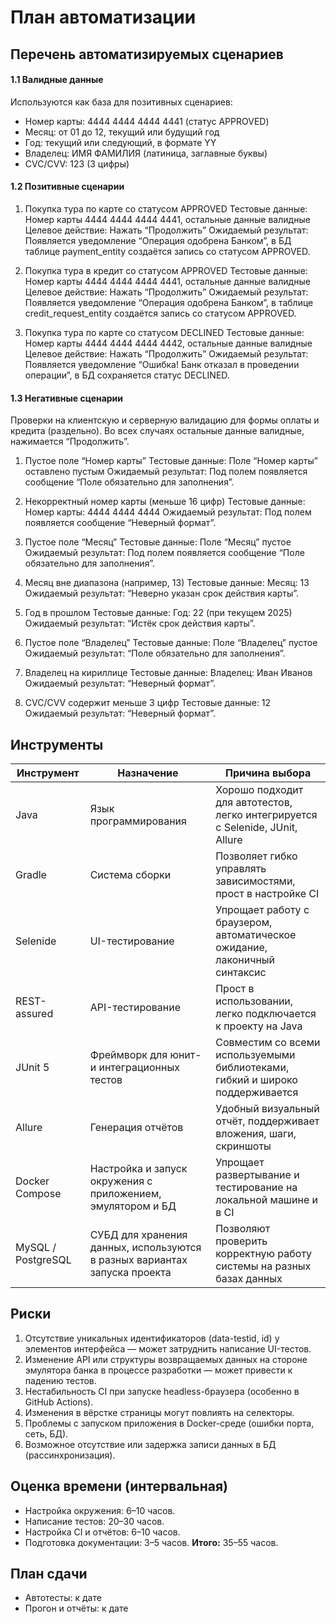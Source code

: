 # План автоматизации

## Перечень автоматизируемых сценариев
#### 1.1 Валидные данные

Используются как база для позитивных сценариев:

* Номер карты: 4444 4444 4444 4441 (статус APPROVED)
* Месяц: от 01 до 12, текущий или будущий год
* Год: текущий или следующий, в формате YY
* Владелец: ИМЯ ФАМИЛИЯ (латиница, заглавные буквы)
* CVC/CVV: 123 (3 цифры)

#### 1.2 Позитивные сценарии

1. Покупка тура по карте со статусом APPROVED
   Тестовые данные: Номер карты 4444 4444 4444 4441, остальные данные валидные
   Целевое действие: Нажать “Продолжить”
   Ожидаемый результат: Появляется уведомление “Операция одобрена Банком”, в БД таблице payment_entity создаётся запись со статусом APPROVED.

2. Покупка тура в кредит со статусом APPROVED
   Тестовые данные: Номер карты 4444 4444 4444 4441, остальные данные валидные
   Целевое действие: Нажать “Продолжить”
   Ожидаемый результат: Появляется уведомление “Операция одобрена Банком”, в таблице credit_request_entity создаётся запись со статусом APPROVED.

3. Покупка тура по карте со статусом DECLINED
   Тестовые данные: Номер карты 4444 4444 4444 4442, остальные данные валидные
   Целевое действие: Нажать “Продолжить”
   Ожидаемый результат: Появляется уведомление “Ошибка! Банк отказал в проведении операции”, в БД сохраняется статус DECLINED.

#### 1.3 Негативные сценарии

Проверки на клиентскую и серверную валидацию для формы оплаты и кредита (раздельно). Во всех случаях остальные данные валидные, нажимается “Продолжить”.

1. Пустое поле “Номер карты”
   Тестовые данные: Поле “Номер карты” оставлено пустым
   Ожидаемый результат: Под полем появляется сообщение “Поле обязательно для заполнения”.

2. Некорректный номер карты (меньше 16 цифр)
   Тестовые данные: Номер карты: 4444 4444 4444
   Ожидаемый результат: Под полем появляется сообщение “Неверный формат”.

3. Пустое поле “Месяц”
   Тестовые данные: Поле “Месяц” пустое
   Ожидаемый результат: Под полем появляется сообщение “Поле обязательно для заполнения”.

4. Месяц вне диапазона (например, 13)
   Тестовые данные: Месяц: 13
   Ожидаемый результат: “Неверно указан срок действия карты”.

5. Год в прошлом
   Тестовые данные: Год: 22 (при текущем 2025)
   Ожидаемый результат: “Истёк срок действия карты”.

6. Пустое поле “Владелец”
   Тестовые данные: Поле “Владелец” пустое
   Ожидаемый результат: “Поле обязательно для заполнения”.

7. Владелец на кириллице
   Тестовые данные: Владелец: Иван Иванов
   Ожидаемый результат: “Неверный формат”.

8. CVC/CVV содержит меньше 3 цифр
   Тестовые данные: 12
   Ожидаемый результат: “Неверный формат”.

## Инструменты
| Инструмент             | Назначение                                                                | Причина выбора                                                                |
| ---------------------- | ------------------------------------------------------------------------- | ----------------------------------------------------------------------------- |
| Java                   | Язык программирования                                                     | Хорошо подходит для автотестов, легко интегрируется с Selenide, JUnit, Allure |
| Gradle                 | Система сборки                                                            | Позволяет гибко управлять зависимостями, прост в настройке CI                 |
| Selenide               | UI-тестирование                                                           | Упрощает работу с браузером, автоматическое ожидание, лаконичный синтаксис    |
| REST-assured           | API-тестирование                                                          | Прост в использовании, легко подключается к проекту на Java                   |
| JUnit 5                | Фреймворк для юнит- и интеграционных тестов                               | Совместим со всеми используемыми библиотеками, гибкий и широко поддерживается |
| Allure                 | Генерация отчётов                                                         | Удобный визуальный отчёт, поддерживает вложения, шаги, скриншоты              |
| Docker Compose         | Настройка и запуск окружения с приложением, эмулятором и БД               | Упрощает развертывание и тестирование на локальной машине и в CI              |
| MySQL / PostgreSQL     | СУБД для хранения данных, используются в разных вариантах запуска проекта | Позволяют проверить корректную работу системы на разных базах данных          |

## Риски
1. Отсутствие уникальных идентификаторов (data-testid, id) у элементов интерфейса — может затруднить написание UI-тестов.
2. Изменение API или структуры возвращаемых данных на стороне эмулятора банка в процессе разработки — может привести к падению тестов.
3. Нестабильность CI при запуске headless-браузера (особенно в GitHub Actions).
4. Изменения в вёрстке страницы могут повлиять на селекторы.
5. Проблемы с запуском приложения в Docker-среде (ошибки порта, сеть, БД).
6. Возможное отсутствие или задержка записи данных в БД (рассинхронизация).

## Оценка времени (интервальная)
- Настройка окружения: 6–10 часов.
- Написание тестов: 20–30 часов.
- Настройка CI и отчётов: 6–10 часов.
- Подготовка документации: 3–5 часов.
**Итого:** 35–55 часов.

## План сдачи
- Автотесты: к дате 
- Прогон и отчёты: к дате 

